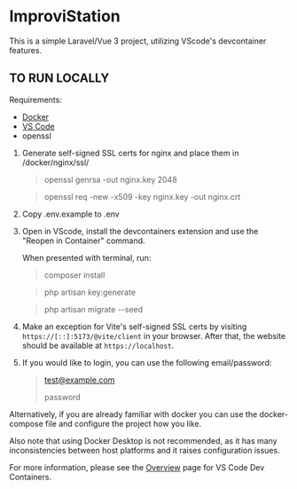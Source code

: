 # ImproviStation

This is a simple Laravel/Vue 3 project, utilizing VScode's devcontainer features.

## TO RUN LOCALLY
Requirements:
* [Docker](https://www.docker.com/)
* [VS Code](https://code.visualstudio.com/)
* openssl 

1. Generate self-signed SSL certs for nginx and place them in /docker/nginx/ssl/

    > openssl genrsa -out nginx.key 2048
    
    > openssl req -new -x509 -key nginx.key -out nginx.crt

2. Copy .env.example to .env

3. Open in VScode, install the devcontainers extension and use the "Reopen in Container" command.

    When presented with terminal, run: 
    
    > composer install
    
    > php artisan key:generate
    
    > php artisan migrate --seed
    
4. Make an exception for Vite's self-signed SSL certs by visiting `https://[::]:5173/@vite/client` in your browser. After that, the website should be available at `https://localhost`.
5. If you would like to login, you can use the following email/password:
   >test@example.com
   >
   >password


Alternatively, if you are already familiar with docker you can use the docker-compose file and configure the project how you like.

Also note that using Docker Desktop is not recommended, as it has many inconsistencies between host platforms and it raises configuration issues.

For more information, please see the [Overview](https://code.visualstudio.com/docs/devcontainers/containers) page for VS Code Dev Containers.
